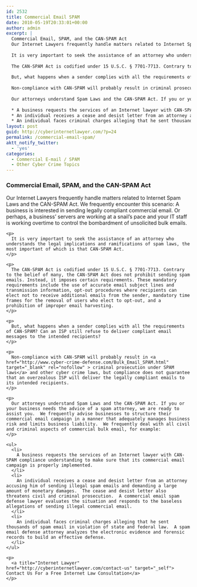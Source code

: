 ```yaml
---
id: 2532
title: Commercial Email SPAM
date: 2010-05-19T20:33:01+00:00
author: admin
excerpt: |
  Commercial Email, SPAM, and the CAN-SPAM Act
  Our Internet Lawyers frequently handle matters related to Internet Spam Laws and the CAN-SPAM Act. We frequently encounter this scenario: A business is interested in sending legally compliant commercial email. Or perhaps, a business' servers are working at a snail's pace and your IT staff is working overtime to control the bombardment of unsolicited bulk emails.
  
  It is very important to seek the assistance of an attorney who understands the legal implications and ramifications of spam laws, the most important of which is that CAN-SPAM Act.
  
  The CAN-SPAM Act is codified under 15 U.S.C. § 7701-7713. Contrary to the belief of many, the CAN-SPAM Act does not prohibit sending spam emails. Instead, it imposes certain requirements. These mandatory requirements include the use of accurate email subject lines and transmission information, opt-out procedures where recipients can elect not to receive additional emails from the sender, mandatory time frames for the removal of users who elect to opt-out, and a prohibition of improper email harvesting.
  
  But, what happens when a sender complies with all the requirements of CAN-SPAM? Can an ISP still refuse to deliver compliant email messages to the intended recipients?
  
  Non-compliance with CAN-SPAM will probably result in criminal prosecution under SPAM laws and other cyber crime laws, but compliance does not guarantee that an overzealous ISP will deliver the legally compliant emails to its intended recipients.
  
  Our attorneys understand Spam Laws and the CAN-SPAM Act. If you or your business needs the advice of a spam attorney, we are ready to assist you.  We frequently advise businesses to structure their commercial email campaign in a manner that adequately manages business risk and limits business liability.  We frequently deal with all civil and criminal aspects of commercial bulk email, for example:
  
  * A business requests the services of an Internet lawyer with CAN-SPAM compliance understanding to make sure that its commercial email campaign is properly implemented.
  * An individual receives a cease and desist letter from an attorney accusing him of sending illegal spam emails and demanding a large amount of monetary damages.  The cease and desist letter also threatens civil and criminal prosecution.  A commercial email spam defense lawyer evaluates the situation and responds to the baseless allegations of sending illegal commercial email.
  * An individual faces criminal charges alleging that he sent thousands of spam email in violation of state and federal law.  A spam email defense attorney analyzes the electronic evidence and forensic records to build an effective defense.
layout: post
guid: http://cyberinternetlawyer.com/?p=24
permalink: /commercial-email-spam/
aktt_notify_twitter:
  - 'yes'
categories:
  - Commercial E-mail / SPAM
  - Other Cyber Crime Topics
---
```

### Commercial Email, SPAM, and the CAN-SPAM Act

<div id="container2">
  <div id="content1">
    Our Internet Lawyers frequently handle matters related to Internet Spam Laws and the CAN-SPAM Act. We frequently encounter this scenario: A business is interested in sending legally compliant commercial email. Or perhaps, a business&#8217; servers are working at a snail&#8217;s pace and your IT staff is working overtime to control the bombardment of unsolicited bulk emails.</p> 
    
    <p>
      It is very important to seek the assistance of an attorney who understands the legal implications and ramifications of spam laws, the most important of which is that CAN-SPAM Act.
    </p>
    
    <p>
      The CAN-SPAM Act is codified under 15 U.S.C. § 7701-7713. Contrary to the belief of many, the CAN-SPAM Act does not prohibit sending spam emails. Instead, it imposes certain requirements. These mandatory requirements include the use of accurate email subject lines and transmission information, opt-out procedures where recipients can elect not to receive additional emails from the sender, mandatory time frames for the removal of users who elect to opt-out, and a prohibition of improper email harvesting.
    </p>
    
    <p>
      But, what happens when a sender complies with all the requirements of CAN-SPAM? Can an ISP still refuse to deliver compliant email messages to the intended recipients?
    </p>
    
    <p>
      Non-compliance with CAN-SPAM will probably result in <a href="http://www.cyber-crime-defense.com/Bulk_Email_SPAM.html" target="_blank" rel="nofollow" > criminal prosecution under SPAM laws</a> and other cyber crime laws, but compliance does not guarantee that an overzealous ISP will deliver the legally compliant emails to its intended recipients.
    </p>
    
    <p>
      Our attorneys understand Spam Laws and the CAN-SPAM Act. If you or your business needs the advice of a spam attorney, we are ready to assist you.  We frequently advise businesses to structure their commercial email campaign in a manner that adequately manages business risk and limits business liability.  We frequently deal with all civil and criminal aspects of commercial bulk email, for example:
    </p>
    
    <ul>
      <li>
        A business requests the services of an Internet lawyer with CAN-SPAM compliance understanding to make sure that its commercial email campaign is properly implemented.
      </li>
      <li>
        An individual receives a cease and desist letter from an attorney accusing him of sending illegal spam emails and demanding a large amount of monetary damages.  The cease and desist letter also threatens civil and criminal prosecution.  A commercial email spam defense lawyer evaluates the situation and responds to the baseless allegations of sending illegal commercial email.
      </li>
      <li>
        An individual faces criminal charges alleging that he sent thousands of spam email in violation of state and federal law.  A spam email defense attorney analyzes the electronic evidence and forensic records to build an effective defense.
      </li>
    </ul>
    
    <p>
      <a title="Internet Lawyer" href="http://cyberinternetlawyer.com/contact-us" target="_self"> Contact Us For a Free Internet Law Consultation</a>
    </p>
  </div>
</div>